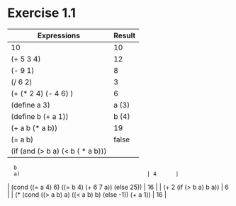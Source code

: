 # Exercise 1.1

| Expressions                                   | Result |
| --------------------------------------------- | ------ |
| 10                                            | 10     |
| (+ 5 3 4)                                     | 12     |
| (- 9 1)                                       | 8      |
| (/ 6 2)                                       | 3      |
| (+ (* 2 4) (- 4 6) )                          | 6      |
| (define a 3)                                  | a (3)  |
| (define b (+ a 1))                            | b (4)  |
| (+ a b (* a b))                               | 19     |
| (= a b)                                       | false  |
| (if (and (> b a) (< b ( * a b)))
      b
      a)                                        | 4      |
| (cond ((= a 4) 6)
        ((= b 4) (+ 6 7 a))
        (else 25))                              | 16     |
| (+ 2 (if (> b a) b a))                        | 6      |
| (* (cond ((> a b) a)
           ((< a b) b)
           (else -1))
     (+ a 1))                                   | 16     |
